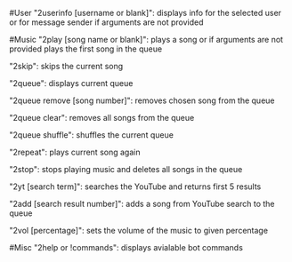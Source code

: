 #User
"2userinfo [username or blank]": displays info for the selected user or for message sender if arguments are not provided

#Music
"2play [song name or blank]": plays a song or if arguments are not provided plays the first song in the queue

"2skip": skips the current song

"2queue": displays current queue

"2queue remove [song number]": removes chosen song from the queue

"2queue clear": removes all songs from the queue

"2queue shuffle": shuffles the current queue

"2repeat": plays current song again

"2stop": stops playing music and deletes all songs in the queue

"2yt [search term]": searches the YouTube and returns first 5 results

"2add [search result number]": adds a song from YouTube search to the queue

"2vol [percentage]": sets the volume of the music to given percentage

#Misc
"2help or !commands": displays avialable bot commands
